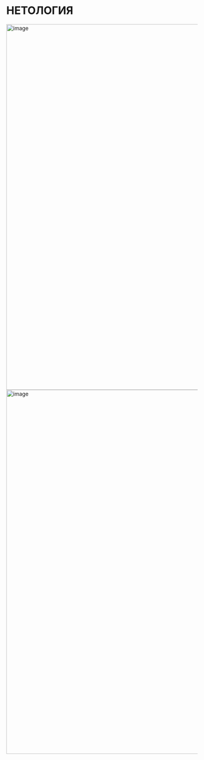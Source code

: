 
# НЕТОЛОГИЯ
<img width="963" alt="image" src="https://github.com/user-attachments/assets/2ead61ca-1703-4bd0-8bba-d3b2ec91ea97" />  
<img width="959" alt="image" src="https://github.com/user-attachments/assets/5f78531e-fb43-46a0-8e29-77771ff5e3b9" />


